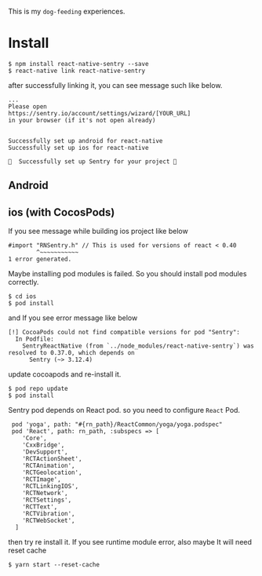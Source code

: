 This is my `dog-feeding` experiences.
# Install
```
$ npm install react-native-sentry --save
$ react-native link react-native-sentry
```
after successfully linking it, you can see message such like below.
```
...
Please open
https://sentry.io/account/settings/wizard/[YOUR_URL]
in your browser (if it's not open already)


Successfully set up android for react-native
Successfully set up ios for react-native

🎉  Successfully set up Sentry for your project 🎉
```
## Android
## ios (with CocosPods)
If you see message while building ios project like below
```
#import "RNSentry.h" // This is used for versions of react < 0.40
        ^~~~~~~~~~~~
1 error generated.
```
Maybe installing pod modules is failed.
So you should install pod modules correctly.
```
$ cd ios
$ pod install
```
and If you see error message like below
```
[!] CocoaPods could not find compatible versions for pod "Sentry":
  In Podfile:
    SentryReactNative (from `../node_modules/react-native-sentry`) was resolved to 0.37.0, which depends on
      Sentry (~> 3.12.4)
```
update cocoapods and re-install it.
```
$ pod repo update
$ pod install
```
Sentry pod depends on React pod. so you need to configure `React` Pod.
```
 pod 'yoga', path: "#{rn_path}/ReactCommon/yoga/yoga.podspec"
 pod 'React', path: rn_path, :subspecs => [
    'Core',
    'CxxBridge',
    'DevSupport',
    'RCTActionSheet',
    'RCTAnimation',
    'RCTGeolocation',
    'RCTImage',
    'RCTLinkingIOS',
    'RCTNetwork',
    'RCTSettings',
    'RCTText',
    'RCTVibration',
    'RCTWebSocket',
  ]
```
then try re install it.
If you see runtime module error, also maybe It will need reset cache
```
$ yarn start --reset-cache
```
